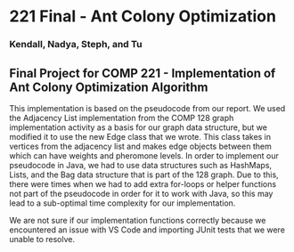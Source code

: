 # 221 Final - Ant Colony Optimization
### Kendall, Nadya, Steph, and Tu
## Final Project for COMP 221 - Implementation of Ant Colony Optimization Algorithm

This implementation is based on the pseudocode from our report. We used the Adjacency List implementation from the COMP 128 graph implementation activity as a basis for our graph data structure, but we modified it to use the new Edge class that we wrote. This class takes in vertices from the adjacency list and makes edge objects between them which can have weights and pheromone levels. In order to implement our pseudocode in Java, we had to use data structures such as HashMaps, Lists, and the Bag data structure that is part of the 128 graph. Due to this, there were times when we had to add extra for-loops or helper functions not part of the pseudocode in order for it to work with Java, so this may lead to a sub-optimal time complexity for our implementation.

We are not sure if our implementation functions correctly because we encountered an issue with VS Code and importing JUnit tests that we were unable to resolve.
